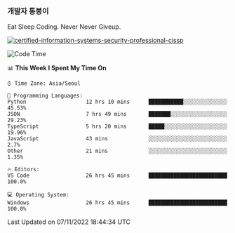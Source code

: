 ### 개발자 통붕이
Eat Sleep Coding.
Never Never Giveup.

[![certified-information-systems-security-professional-cissp](https://user-images.githubusercontent.com/44606727/157613689-acd84ec6-5f8f-4e79-89d9-a8d51f033634.png)](https://www.credly.com/badges/f394a010-85a0-450b-9136-8043af01d71c/public_url)

<!--START_SECTION:waka-->
![Code Time](http://img.shields.io/badge/Code%20Time-1%2C261%20hrs%2053%20mins-blue)

📊 **This Week I Spent My Time On** 

```text
⌚︎ Time Zone: Asia/Seoul

💬 Programming Languages: 
Python                   12 hrs 10 mins      ███████████░░░░░░░░░░░░░░   45.53% 
JSON                     7 hrs 49 mins       ███████░░░░░░░░░░░░░░░░░░   29.23% 
TypeScript               5 hrs 20 mins       █████░░░░░░░░░░░░░░░░░░░░   19.96% 
JavaScript               43 mins             ░░░░░░░░░░░░░░░░░░░░░░░░░   2.7% 
Other                    21 mins             ░░░░░░░░░░░░░░░░░░░░░░░░░   1.35%

🔥 Editors: 
VS Code                  26 hrs 45 mins      █████████████████████████   100.0%

💻 Operating System: 
Windows                  26 hrs 45 mins      █████████████████████████   100.0%

```


 Last Updated on 07/11/2022 18:44:34 UTC
<!--END_SECTION:waka-->
